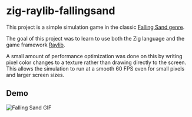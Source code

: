 # zig-raylib-fallingsand

This project is a simple simulation game in the classic [Falling Sand genre](https://en.wikipedia.org/wiki/Falling-sand_game).

The goal of this project was to learn to use both the Zig language and the game framework [Raylib](https://www.raylib.com/).

A small amount of performance optimization was done on this by writing pixel color changes to a texture rather than drawing directly to the screen. This allows the simulation to run at a smooth 60 FPS even for small pixels and larger screen sizes. 

## Demo

![Falling Sand GIF](https://github.com/adneufeld/zig-raylib-fallingsand/blob/master/res/zig-falling-sand_2025-01.gif?raw=true)
